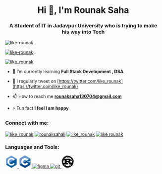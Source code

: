 <h1 align="center">Hi 👋, I'm Rounak Saha</h1>

<h3 align="center">A Student of IT in Jadavpur University who is trying to make his way into Tech</h3>

<p align="left"> <img src="https://komarev.com/ghpvc/?username=like-rounak&label=Profile%20views&color=0e75b6&style=flat" alt="like-rounak" /> </p>

<p align="left"> <a href="https://github.com/ryo-ma/github-profile-trophy"><img src="https://github-profile-trophy.vercel.app/?username=like-rounak" alt="like-rounak" /></a> </p>

<p align="left"> <a href="https://twitter.com/like_rounak" target="blank"><img src="https://img.shields.io/twitter/follow/like_rounak?logo=twitter&style=for-the-badge" alt="like_rounak" /></a> </p>

- 🌱 I’m currently learning **Full Stack Development , DSA**

- 📝 I regularly tweet on [https://twitter.com/like_rounak](https://twitter.com/like_rounak)

- 📫 How to reach me **rounaksaha130704@gmail.com**

- ⚡ Fun fact **I feel I am happy**

<h3 align="left">Connect with me:</h3>
<p align="left">
<a href="https://twitter.com/like_rounak" target="blank"><img align="center" src="https://raw.githubusercontent.com/rahuldkjain/github-profile-readme-generator/master/src/images/icons/Social/twitter.svg" alt="like_rounak" height="30" width="40" /></a>
<a href="https://linkedin.com/in/rounaksahali" target="blank"><img align="center" src="https://raw.githubusercontent.com/rahuldkjain/github-profile-readme-generator/master/src/images/icons/Social/linked-in-alt.svg" alt="rounaksahali" height="30" width="40" /></a>
<a href="https://instagram.com/like_rounak" target="blank"><img align="center" src="https://raw.githubusercontent.com/rahuldkjain/github-profile-readme-generator/master/src/images/icons/Social/instagram.svg" alt="like_rounak" height="30" width="40" /></a>
<a href="https://www.youtube.com/@likerounak" target="blank"><img align="center" src="https://raw.githubusercontent.com/rahuldkjain/github-profile-readme-generator/master/src/images/icons/Social/youtube.svg" alt="like rounak" height="30" width="40" /></a>
</p>

<h3 align="left">Languages and Tools:</h3>
<p align="left"> <a href="https://www.cprogramming.com/" target="_blank" rel="noreferrer"> <img src="https://raw.githubusercontent.com/devicons/devicon/master/icons/c/c-original.svg" alt="c" width="40" height="40"/> </a> <a href="https://www.w3schools.com/cpp/" target="_blank" rel="noreferrer"> <img src="https://raw.githubusercontent.com/devicons/devicon/master/icons/cplusplus/cplusplus-original.svg" alt="cplusplus" width="40" height="40"/> </a> <a href="https://www.figma.com/" target="_blank" rel="noreferrer"> <img src="https://www.vectorlogo.zone/logos/figma/figma-icon.svg" alt="figma" width="40" height="40"/> </a> <a href="https://git-scm.com/" target="_blank" rel="noreferrer"> <img src="https://www.vectorlogo.zone/logos/git-scm/git-scm-icon.svg" alt="git" width="40" height="40"/> </a> <a href="https://www.rust-lang.org" target="_blank" rel="noreferrer"> <img src="https://raw.githubusercontent.com/devicons/devicon/master/icons/rust/rust-plain.svg" alt="rust" width="40" height="40"/> </a> </p>

